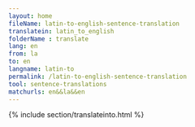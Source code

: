 ```yaml
---
layout: home
fileName: latin-to-english-sentence-translation
translatein: latin_to_english
folderName : translate
lang: en
from: la
to: en
langname: latin-to
permalink: /latin-to-english-sentence-translation
tool: sentence-translations
matchurls: en&&la&&en
---
```

{% include section/translateinto.html %}
